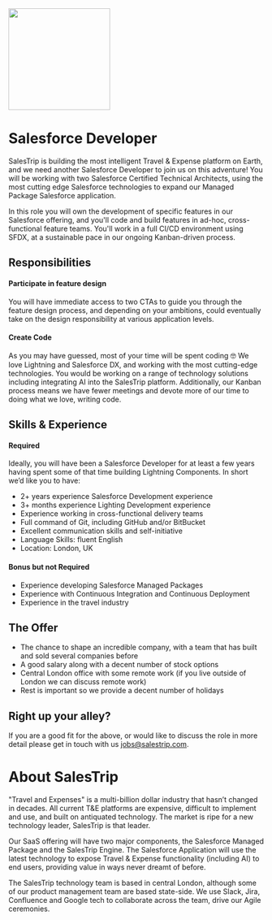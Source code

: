 <img src="https://i.imgur.com/ssIuhQW.jpg" width="200px">

# Salesforce Developer

SalesTrip is building the most intelligent Travel & Expense platform on Earth, and we need another Salesforce Developer to join us on this adventure! You will be working with two Salesforce Certified Technical Architects, using the most cutting edge Salesforce technologies to expand our Managed Package Salesforce application.

In this role you will own the development of specific features in our Salesforce offering, and you'll code and build features in ad-hoc, cross-functional feature teams. You'll work in a full CI/CD environment using SFDX, at a sustainable pace in our ongoing Kanban-driven process.

## Responsibilities
#### Participate in feature design
You will have immediate access to two CTAs to guide you through the feature design process, and depending on your ambitions, could eventually take on the design responsibility at various application levels.

#### Create Code
As you may have guessed, most of your time will be spent coding 🤓 We love Lightning and Salesforce DX, and working with the most cutting-edge technologies. You would be working on a range of technology solutions including integrating AI into the SalesTrip platform.
Additionally, our Kanban process means we have fewer meetings and devote more of our time to doing what we love, writing code.

## Skills & Experience
#### Required

Ideally, you will have been a Salesforce Developer for at least a few years having spent some of that time building Lightning Components. In short we’d like you to have:

- 2+ years experience Salesforce Development experience
- 3+ months experience Lighting Development experience
- Experience working in cross-functional delivery teams
- Full command of Git, including GitHub and/or BitBucket
- Excellent communication skills and self-initiative
- Language Skills: fluent English
- Location: London, UK

#### Bonus but not Required
- Experience developing Salesforce Managed Packages
- Experience with Continuous Integration and Continuous Deployment
- Experience in the travel industry

## The Offer
- The chance to shape an incredible company, with a team that has built and sold several companies before
- A good salary along with a decent number of stock options
- Central London office with some remote work (if you live outside of London we can discuss remote work)
- Rest is important so we provide a decent number of holidays

## Right up your alley?
If you are a good fit for the above, or would like to discuss the role in more detail please get in touch with us [jobs@salestrip.com](mailto:jobs@salestrip.com).

# About SalesTrip
"Travel and Expenses" is a multi-billion dollar industry that hasn’t changed in decades. All current T&E platforms are expensive, difficult to implement and use, and built on antiquated technology. The market is ripe for a new technology leader, SalesTrip is that leader.

Our SaaS offering will have two major components, the Salesforce Managed Package and the SalesTrip Engine. The Salesforce Application will use the latest technology to expose Travel & Expense functionality (including AI) to end users, providing value in ways never dreamt of before.

The SalesTrip technology team is based in central London, although some of our product management team are based state-side. We use Slack, Jira, Confluence and Google tech to collaborate across the team, drive our Agile ceremonies. 
